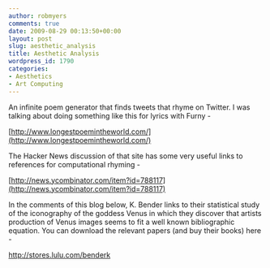 ```yaml
---
author: robmyers
comments: true
date: 2009-08-29 00:13:50+00:00
layout: post
slug: aesthetic_analysis
title: Aesthetic Analysis
wordpress_id: 1790
categories:
- Aesthetics
- Art Computing
---
```


An infinite poem generator that finds tweets that rhyme on Twitter. I was talking about doing something like this for lyrics with Furny -  
  
[http://www.longestpoemintheworld.com/](http://www.longestpoemintheworld.com/)  
  
The Hacker News discussion of that site has some very useful links to references for computational rhyming -  
  
[http://news.ycombinator.com/item?id=788117](http://news.ycombinator.com/item?id=788117)  
  
In the comments of this blog below, K. Bender links to their statistical study of the iconography of the goddess Venus in which they discover that artists production of Venus images seems to fit a well known bibliographic equation. You can download the relevant papers (and buy their books) here -  
  
[http://stores.lulu.com/benderk  
](http://stores.lulu.com/benderk)  


